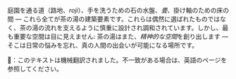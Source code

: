 <p>庭園を通る道（路地、<em>roji</em>）、手を洗うための石の水盤、<em>畳</em>、掛け軸のための床の間 — これら全てが茶の湯の建築要素です。これらは偶然に選ばれたものではなく、茶の湯の流れを支えるように慎重に設計され調和されています。しかし、最も重要な空間は目に見えません: 茶の湯はまた、<em>精神的な空間</em>を創り出します — そこは日常の悩みを忘れ、真の人間の出会いが可能になる場所です。</p>
👾：このテキストは機械翻訳されました。不一致がある場合は、英語のページを参照してください。

